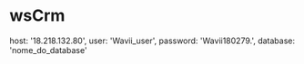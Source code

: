 # wsCrm

host: '18.218.132.80',
user: 'Wavii_user',
password: 'Wavii180279.',
database: 'nome_do_database'
